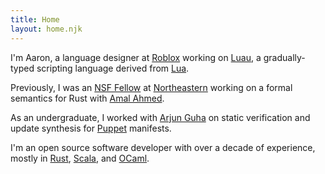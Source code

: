 ```yaml
---
title: Home 
layout: home.njk
---
```


I'm Aaron, a language designer at [Roblox](https://www.roblox.com) working on
[Luau](https://luau-lang.org), a gradually-typed scripting language derived from [Lua](https://www.lua.org).

Previously, I was an [NSF Fellow](https://nsfgrfp.org) at
[Northeastern](https://www.khoury.northeastern.edu/) working on a formal semantics for Rust with
[Amal Ahmed](http://www.ccs.neu.edu/home/amal/).

As an undergraduate, I worked with [Arjun Guha](http://people.cs.umass.edu/~arjun/) on static
verification and update synthesis for [Puppet](https://puppet.com/) manifests.

I'm an open source software developer with over a decade of experience, mostly in
[Rust](http://www.rust-lang.org/), [Scala](http://www.scala-lang.org), and [OCaml](https://ocaml.org).

